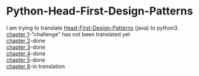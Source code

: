 # Python-Head-First-Design-Patterns  
I am trying to translate [Head-First-Design-Patterns](https://github.com/bethrobson/Head-First-Design-Patterns) (java) to python3.  
[chapter 1](https://github.com/rebuild-123/Python-Head-First-Design-Patterns/tree/main/strategy)-"challenge" has not been translated yet  
[chapter 2](https://github.com/rebuild-123/Python-Head-First-Design-Patterns/tree/main/observer)-done  
[chapter 3](https://github.com/rebuild-123/Python-Head-First-Design-Patterns/tree/main/decorator)-done  
[chapter 4](https://github.com/rebuild-123/Python-Head-First-Design-Patterns/tree/main/factory)-done  
[chapter 5](https://github.com/rebuild-123/Python-Head-First-Design-Patterns/tree/main/singleton)-done  
[chapter 6](https://github.com/rebuild-123/Python-Head-First-Design-Patterns/tree/main/command)-in translation  
